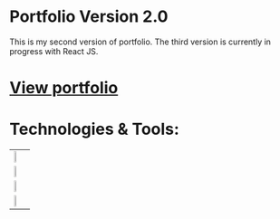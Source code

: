 # Portfolio Version 2.0

This is my second version of portfolio. The third version is currently in progress with React JS.

# [View portfolio](https://polinet-uch.netlify.app/)

# Technologies & Tools:

<table>
   <tr>
    <td><img src="https://res.cloudinary.com/practicaldev/image/fetch/s--7SrwO1HZ--/c_imagga_scale,f_auto,fl_progressive,h_420,q_auto,w_1000/https://d33wubrfki0l68.cloudfront.net/871521ecc315b651de02bb4b69804ae2dfb34f12/9281b/images/blog/javascript-logo.png" width="18%" style="text-alight: center"></td>
  </tr>
  <tr>
    <td><img src="https://p.kindpng.com/picc/s/23-237381_java-html-language-logo-png-transparent-png.png" width="18%" style="text-alight: center"></td>
  </tr>
  <tr>
    <td><img src="https://www.codespot.org/assets/css.jpg" width="18%"></td>
  </tr>
  <tr>
    <td><img src="https://mms.businesswire.com/media/20190409005598/en/714980/23/full-logo-light.jpg" width="18%"></td>
  </tr>
</table>
